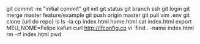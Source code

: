 git commit -m "initial commit"
git init
git status
git branch
ssh
git login
git merge master feature/example
git push origin master
git pull
vim .env
git clone {url do repo}
ls 
ls -la
cp index.html home.html
cat index.html
export MEU_NOME=Felipe kafuri
curl http://ifconfig.co
vi `find . -name index.html
rm -rf index.html
pwd